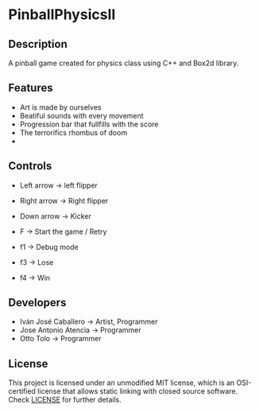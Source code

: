 # PinballPhysicsII

## Description

A pinball game created for physics class using C++ and Box2d library.

## Features

 - Art is made by ourselves
 - Beatiful sounds with every movement
 - Progression bar that fullfills with the score
 - The terrorifics rhombus of doom
 - 

## Controls

 - Left arrow -> left flipper
 - Right arrow -> Right flipper
 - Down arrow -> Kicker
 - F -> Start the game / Retry

 - f1 -> Debug mode
 - f3 -> Lose
 - f4 -> Win

## Developers

 - Iván José Caballero -> Artist, Programmer
 - Jose Antonio Atencia -> Programmer
 - Otto Tolo -> Programmer

## License

This project is licensed under an unmodified MIT license, which is an OSI-certified license that allows static linking with closed source software. Check [LICENSE](LICENSE) for further details.